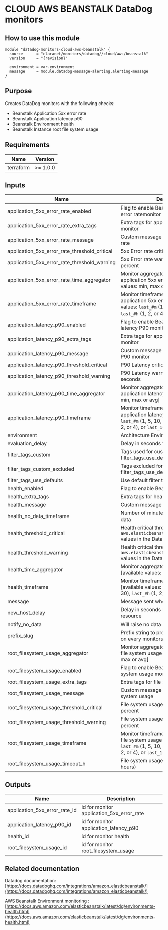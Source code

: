 # CLOUD AWS BEANSTALK DataDog monitors

## How to use this module

```hcl
module "datadog-monitors-cloud-aws-beanstalk" {
  source      = "claranet/monitors/datadog//cloud/aws/beanstalk"
  version     = "{revision}"

  environment = var.environment
  message     = module.datadog-message-alerting.alerting-message
}

```

## Purpose

Creates DataDog monitors with the following checks:

- Beanstalk Application 5xx error rate
- Beanstalk Application latency p90
- Beanstalk Environment health
- Beanstalk Instance root file system usage

## Requirements

| Name      | Version  |
| --------- | -------- |
| terraform | >= 1.0.0 |

## Inputs

| Name                                          | Description                                                                                                                                          | Type           | Default      | Required |
| --------------------------------------------- | ---------------------------------------------------------------------------------------------------------------------------------------------------- | -------------- | ------------ | :------: |
| application_5xx_error_rate_enabled            | Flag to enable Beanstalk application 5xx error ratemonitor                                                                                           | `string`       | `"true"`     |    no    |
| application_5xx_error_rate_extra_tags         | Extra tags for application 5xx error rate monitor                                                                                                    | `list(string)` | `[]`         |    no    |
| application_5xx_error_rate_message            | Custom message for application 5xx error rate                                                                                                        | `string`       | `""`         |    no    |
| application_5xx_error_rate_threshold_critical | 5xx Error rate critical threshold in percent                                                                                                         | `number`       | `5`          |    no    |
| application_5xx_error_rate_threshold_warning  | 5xx Error rate warning threshold in percent                                                                                                          | `string`       | `3`          |    no    |
| application_5xx_error_rate_time_aggregator    | Monitor aggregator for beanstalk application 5xx error rate [available values: min, max or avg]                                                      | `string`       | `"sum"`      |    no    |
| application_5xx_error_rate_timeframe          | Monitor timeframe for beanstalk application 5xx error rate [available values: `last_#m` (1, 5, 10, 15, or 30), `last_#h` (1, 2, or 4), or `last_1d`] | `string`       | `"last_15m"` |    no    |
| application_latency_p90_enabled               | Flag to enable Beanstalk application latency P90 monitor                                                                                             | `string`       | `"true"`     |    no    |
| application_latency_p90_extra_tags            | Extra tags for application latency P90 monitor                                                                                                       | `list(string)` | `[]`         |    no    |
| application_latency_p90_message               | Custom message for application latency P90 monitor                                                                                                   | `string`       | `""`         |    no    |
| application_latency_p90_threshold_critical    | P90 Latency critical threshold in seconds                                                                                                            | `number`       | `0.5`        |    no    |
| application_latency_p90_threshold_warning     | P90 Latency warning threshold in seconds                                                                                                             | `string`       | `0.3`        |    no    |
| application_latency_p90_time_aggregator       | Monitor aggregator for beanstalk application latency P90 [available values: min, max or avg]                                                         | `string`       | `"min"`      |    no    |
| application_latency_p90_timeframe             | Monitor timeframe for beanstalk application latency P90 [available values: `last_#m` (1, 5, 10, 15, or 30), `last_#h` (1, 2, or 4), or `last_1d`]    | `string`       | `"last_15m"` |    no    |
| environment                                   | Architecture Environment                                                                                                                             | `string`       | n/a          |   yes    |
| evaluation_delay                              | Delay in seconds for the metric evaluation                                                                                                           | `number`       | `900`        |    no    |
| filter_tags_custom                            | Tags used for custom filtering when filter_tags_use_defaults is false                                                                                | `string`       | `"*"`        |    no    |
| filter_tags_custom_excluded                   | Tags excluded for custom filtering when filter_tags_use_defaults is false                                                                            | `string`       | `""`         |    no    |
| filter_tags_use_defaults                      | Use default filter tags convention                                                                                                                   | `string`       | `"true"`     |    no    |
| health_enabled                                | Flag to enable Beanstalk Health monitor                                                                                                              | `string`       | `"true"`     |    no    |
| health_extra_tags                             | Extra tags for health monitor                                                                                                                        | `list(string)` | `[]`         |    no    |
| health_message                                | Custom message for health monitor                                                                                                                    | `string`       | `""`         |    no    |
| health_no_data_timeframe                      | Number of minutes before reporting no data                                                                                                           | `string`       | `20`         |    no    |
| health_threshold_critical                     | Health critical threshold (see the `aws.elasticbeanstalk.environment_health` values in the Datadog documentation)                                    | `number`       | `20`         |    no    |
| health_threshold_warning                      | Health critical threshold (see the `aws.elasticbeanstalk.environment_health` values in the Datadog documentation)                                    | `number`       | `15`         |    no    |
| health_time_aggregator                        | Monitor aggregator for beanstalk health [available values: min, max or avg]                                                                          | `string`       | `"min"`      |    no    |
| health_timeframe                              | Monitor timeframe for beanstalk health [available values: `last_#m` (1, 5, 10, 15, or 30), `last_#h` (1, 2, or 4), or `last_1d`]                     | `string`       | `"last_10m"` |    no    |
| message                                       | Message sent when an alert is triggered                                                                                                              | `any`          | n/a          |   yes    |
| new_host_delay                                | Delay in seconds before monitor new resource                                                                                                         | `number`       | `300`        |    no    |
| notify_no_data                                | Will raise no data alert if set to true                                                                                                              | `bool`         | `true`       |    no    |
| prefix_slug                                   | Prefix string to prepend between brackets on every monitors names                                                                                    | `string`       | `""`         |    no    |
| root_filesystem_usage_aggregator              | Monitor aggregator for beanstalk instance file system usage [available values: min, max or avg]                                                      | `string`       | `"max"`      |    no    |
| root_filesystem_usage_enabled                 | Flag to enable Beanstalk instance file system usage monitor                                                                                          | `string`       | `"true"`     |    no    |
| root_filesystem_usage_extra_tags              | Extra tags for file system usage monitor                                                                                                             | `list(string)` | `[]`         |    no    |
| root_filesystem_usage_message                 | Custom message for application file system usage                                                                                                     | `string`       | `""`         |    no    |
| root_filesystem_usage_threshold_critical      | File system usage critical threshold in percent                                                                                                      | `string`       | `90`         |    no    |
| root_filesystem_usage_threshold_warning       | File system usage warning threshold in percent                                                                                                       | `string`       | `80`         |    no    |
| root_filesystem_usage_timeframe               | Monitor timeframe for beanstalk instance file system usage [available values: `last_#m` (1, 5, 10, 15, or 30), `last_#h` (1, 2, or 4), or `last_1d`] | `string`       | `"last_5m"`  |    no    |
| root_filesystem_usage_timeout_h               | File system usage auto-resolving state (in hours)                                                                                                    | `number`       | `0`          |    no    |

## Outputs

| Name                          | Description                               |
| ----------------------------- | ----------------------------------------- |
| application_5xx_error_rate_id | id for monitor application_5xx_error_rate |
| application_latency_p90_id    | id for monitor application_latency_p90    |
| health_id                     | id for monitor health                     |
| root_filesystem_usage_id      | id for monitor root_filesystem_usage      |

## Related documentation

Datadog documentation: [https://docs.datadoghq.com/integrations/amazon_elasticbeanstalk/](https://docs.datadoghq.com/integrations/amazon_elasticbeanstalk/)

AWS Beanstalk Environment monitoring : [https://docs.aws.amazon.com/elasticbeanstalk/latest/dg/environments-health.html](https://docs.aws.amazon.com/elasticbeanstalk/latest/dg/environments-health.html)
